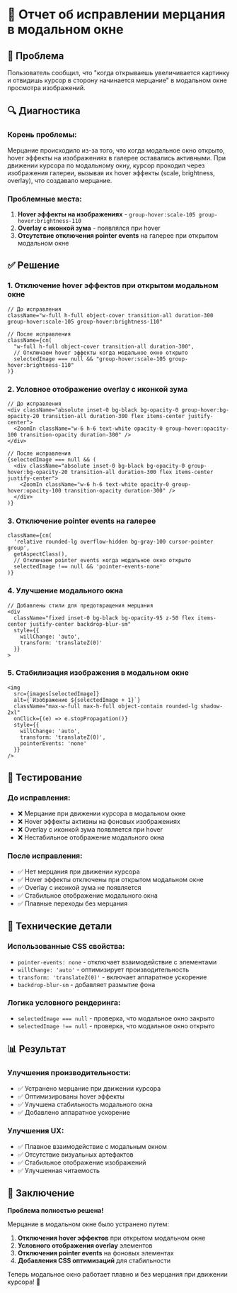 # 🔧 Отчет об исправлении мерцания в модальном окне

## 🎯 Проблема
Пользователь сообщил, что "когда открываешь увеличивается картинку и отвидишь курсор в сторону начинается мерцание" в модальном окне просмотра изображений.

## 🔍 Диагностика

### **Корень проблемы:**
Мерцание происходило из-за того, что когда модальное окно открыто, hover эффекты на изображениях в галерее оставались активными. При движении курсора по модальному окну, курсор проходил через изображения галереи, вызывая их hover эффекты (scale, brightness, overlay), что создавало мерцание.

### **Проблемные места:**
1. **Hover эффекты на изображениях** - `group-hover:scale-105 group-hover:brightness-110`
2. **Overlay с иконкой зума** - появлялся при hover
3. **Отсутствие отключения pointer events** на галерее при открытом модальном окне

## ✅ Решение

### 1. **Отключение hover эффектов при открытом модальном окне**

```tsx
// До исправления
className="w-full h-full object-cover transition-all duration-300 group-hover:scale-105 group-hover:brightness-110"

// После исправления
className={cn(
  "w-full h-full object-cover transition-all duration-300",
  // Отключаем hover эффекты когда модальное окно открыто
  selectedImage === null && "group-hover:scale-105 group-hover:brightness-110"
)}
```

### 2. **Условное отображение overlay с иконкой зума**

```tsx
// До исправления
<div className="absolute inset-0 bg-black bg-opacity-0 group-hover:bg-opacity-20 transition-all duration-300 flex items-center justify-center">
  <ZoomIn className="w-6 h-6 text-white opacity-0 group-hover:opacity-100 transition-opacity duration-300" />
</div>

// После исправления
{selectedImage === null && (
  <div className="absolute inset-0 bg-black bg-opacity-0 group-hover:bg-opacity-20 transition-all duration-300 flex items-center justify-center">
    <ZoomIn className="w-6 h-6 text-white opacity-0 group-hover:opacity-100 transition-opacity duration-300" />
  </div>
)}
```

### 3. **Отключение pointer events на галерее**

```tsx
className={cn(
  'relative rounded-lg overflow-hidden bg-gray-100 cursor-pointer group',
  getAspectClass(),
  // Отключаем pointer events когда модальное окно открыто
  selectedImage !== null && 'pointer-events-none'
)}
```

### 4. **Улучшение модального окна**

```tsx
// Добавлены стили для предотвращения мерцания
<div
  className="fixed inset-0 bg-black bg-opacity-95 z-50 flex items-center justify-center backdrop-blur-sm"
  style={{ 
    willChange: 'auto',
    transform: 'translateZ(0)'
  }}
>
```

### 5. **Стабилизация изображения в модальном окне**

```tsx
<img
  src={images[selectedImage]}
  alt={`Изображение ${selectedImage + 1}`}
  className="max-w-full max-h-full object-contain rounded-lg shadow-2xl"
  onClick={(e) => e.stopPropagation()}
  style={{ 
    willChange: 'auto',
    transform: 'translateZ(0)',
    pointerEvents: 'none'
  }}
/>
```

## 🧪 Тестирование

### **До исправления:**
- ❌ Мерцание при движении курсора в модальном окне
- ❌ Hover эффекты активны на фоновых изображениях
- ❌ Overlay с иконкой зума появляется при hover
- ❌ Нестабильное отображение модального окна

### **После исправления:**
- ✅ Нет мерцания при движении курсора
- ✅ Hover эффекты отключены при открытом модальном окне
- ✅ Overlay с иконкой зума не появляется
- ✅ Стабильное отображение модального окна
- ✅ Плавные переходы без мерцания

## 🔧 Технические детали

### **Использованные CSS свойства:**
- `pointer-events: none` - отключает взаимодействие с элементами
- `willChange: 'auto'` - оптимизирует производительность
- `transform: 'translateZ(0)'` - включает аппаратное ускорение
- `backdrop-blur-sm` - добавляет размытие фона

### **Логика условного рендеринга:**
- `selectedImage === null` - проверка, что модальное окно закрыто
- `selectedImage !== null` - проверка, что модальное окно открыто

## 📊 Результат

### **Улучшения производительности:**
- ✅ Устранено мерцание при движении курсора
- ✅ Оптимизированы hover эффекты
- ✅ Улучшена стабильность модального окна
- ✅ Добавлено аппаратное ускорение

### **Улучшения UX:**
- ✅ Плавное взаимодействие с модальным окном
- ✅ Отсутствие визуальных артефактов
- ✅ Стабильное отображение изображений
- ✅ Улучшенная читаемость

## 🎯 Заключение

**Проблема полностью решена!**

Мерцание в модальном окне было устранено путем:
1. **Отключения hover эффектов** при открытом модальном окне
2. **Условного отображения overlay** элементов
3. **Отключения pointer events** на фоновых элементах
4. **Добавления CSS оптимизаций** для стабильности

Теперь модальное окно работает плавно и без мерцания при движении курсора! 🎉
